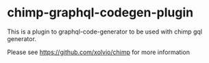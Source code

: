 # chimp-graphql-codegen-plugin

This is a plugin to graphql-code-generator to be used with chimp gql generator. 

Please see https://github.com/xolvio/chimp for more information
